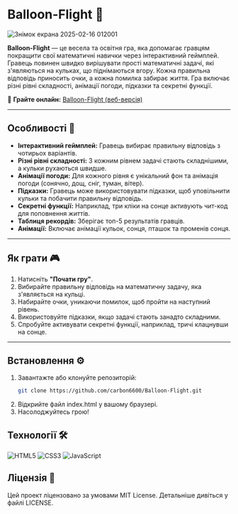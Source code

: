 # Balloon-Flight 🎈

![Знімок екрана 2025-02-16 012001](https://github.com/user-attachments/assets/38238aea-5080-4685-87ee-aee1aa71e45d)

**Balloon-Flight** — це весела та освітня гра, яка допомагає гравцям покращити свої математичні навички через інтерактивний геймплей. Гравець повинен швидко вирішувати прості математичні задачі, які з'являються на кульках, що піднімаються вгору. Кожна правильна відповідь приносить очки, а кожна помилка забирає життя. Гра включає різні рівні складності, анімації погоди, підказки та секретні функції.

🔗 **Грайте онлайн:** [Balloon-Flight (веб-версія)](https://carbon6600.github.io/Balloon-Flight/)

---

## Особливості 🚀

- **Інтерактивний геймплей:** Гравець вибирає правильну відповідь з чотирьох варіантів.
- **Різні рівні складності:** З кожним рівнем задачі стають складнішими, а кульки рухаються швидше.
- **Анімації погоди:** Для кожного рівня є унікальний фон та анімація погоди (сонячно, дощ, сніг, туман, вітер).
- **Підказки:** Гравець може використовувати підказки, щоб уповільнити кульки та побачити правильну відповідь.
- **Секретні функції:** Наприклад, три кліки на сонце активують чит-код для поповнення життів.
- **Таблиця рекордів:** Зберігає топ-5 результатів гравців.
- **Анімації:** Включає анімації кульок, сонця, пташок та променів сонця.

---

## Як грати 🎮

1. Натисніть **"Почати гру"**.
2. Вибирайте правильну відповідь на математичну задачу, яка з'являється на кульці.
3. Набирайте очки, уникаючи помилок, щоб пройти на наступний рівень.
4. Використовуйте підказки, якщо задачі стають занадто складними.
5. Спробуйте активувати секретні функції, наприклад, тричі клацнувши на сонце.

---

## Встановлення ⚙️

1. Завантажте або клонуйте репозиторій:
   ```bash
   git clone https://github.com/carbon6600/Balloon-Flight.git
   ```
2. Відкрийте файл index.html у вашому браузері.
3. Насолоджуйтесь грою!

## Технології 🛠️

<p align="left">
  <img src="https://img.shields.io/badge/HTML5-E34F26?style=for-the-badge&logo=html5&logoColor=white" alt="HTML5">
  <img src="https://img.shields.io/badge/CSS3-1572B6?style=for-the-badge&logo=css3&logoColor=white" alt="CSS3">
  <img src="https://img.shields.io/badge/JavaScript-F7DF1E?style=for-the-badge&logo=javascript&logoColor=black" alt="JavaScript">
</p>

## Ліцензія 📜
Цей проект ліцензовано за умовами MIT License. Детальніше дивіться у файлі LICENSE.


